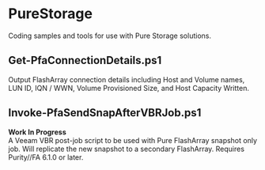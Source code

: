 # PureStorage
 
Coding samples and tools for use with Pure Storage solutions. 

## Get-PfaConnectionDetails.ps1
Output FlashArray connection details including Host and Volume names, LUN ID, IQN / WWN, Volume Provisioned Size, and Host Capacity Written. 

## Invoke-PfaSendSnapAfterVBRJob.ps1
**Work In Progress**  
A Veeam VBR post-job script to be used with Pure FlashArray snapshot only job. Will replicate the new snapshot to a secondary FlashArray. Requires Purity//FA 6.1.0 or later.
